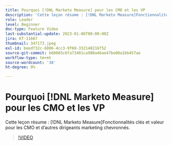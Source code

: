 ```yaml
---
title: Pourquoi [!DNL Marketo Measure] pour les CMO et les VP
description: 'Cette leçon résume : [!DNL Marketo Measure]Fonctionnalités clés et valeur pour les CMO et d’autres dirigeants marketing chevronnés.'
role: Leader
level: Beginner
doc-type: Feature Video
last-substantial-update: 2023-01-06T00:00:00Z
jira: KT-11667
thumbnail: 347173.jpeg
exl-id: beedf32c-6806-4cc3-9f68-332148216f52
source-git-commit: b60003c6fa73401ca980a46ae47be00a1bb457ae
workflow-type: tm+mt
source-wordcount: '38'
ht-degree: 0%

---
```


# Pourquoi [!DNL Marketo Measure] pour les CMO et les VP

Cette leçon résume : [!DNL Marketo Measure]Fonctionnalités clés et valeur pour les CMO et d’autres dirigeants marketing chevronnés.

>[!VIDEO](https://video.tv.adobe.com/v/347173/?quality=12&learn=on)
